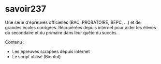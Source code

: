 # savoir237
Une série d'épreuves officielles (BAC, PROBATOIRE, BEPC, ...) et de grandes écoles corrigées. Récupérées depuis internet pour aider les élèves du secondaire et du primaire dans leur quête du succès.

Contenu : 
- Les épreuves scrapées depuis internet
- Le script utilisé (Bientot)
